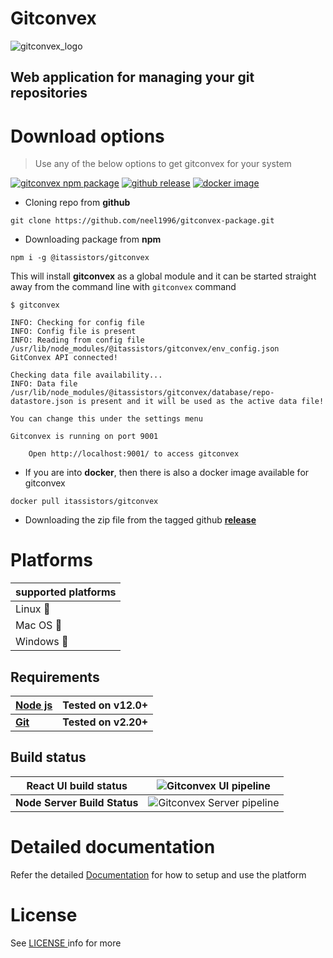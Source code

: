 
# Gitconvex

![gitconvex_logo](https://user-images.githubusercontent.com/47709856/87170859-8bfff080-c2ef-11ea-9140-b9e5db1c17d8.png)

## Web application for managing your git repositories

# Download options

> Use any of the below options to get gitconvex for your system

[![gitconvex npm package](https://badgen.net/badge/gitconvex/v1.1.0/green?icon=npm)](https://www.npmjs.com/package/@itassistors/gitconvex)
[![github release](https://badgen.net/badge/gitconvex/v1.1.0/blue?icon=github)](https://github.com/neel1996/gitconvex-package/releases)
[![docker image](https://badgen.net/badge/gitconvex/v1.1.0/cyan?icon=docker)](https://hub.docker.com/repository/docker/itassistors/gitconvex)

- Cloning repo from **github**

`git clone https://github.com/neel1996/gitconvex-package.git`

- Downloading package from **npm**

`npm i -g @itassistors/gitconvex`

This will install **gitconvex** as a global module and it can be started straight away from the command line with `gitconvex` command

```
$ gitconvex

INFO: Checking for config file
INFO: Config file is present
INFO: Reading from config file /usr/lib/node_modules/@itassistors/gitconvex/env_config.json
GitConvex API connected!

Checking data file availability...
INFO: Data file /usr/lib/node_modules/@itassistors/gitconvex/database/repo-datastore.json is present and it will be used as the active data file!

You can change this under the settings menu

Gitconvex is running on port 9001

    Open http://localhost:9001/ to access gitconvex
```

- If you are into **docker**, then there is also a docker image available for gitconvex 

`docker pull itassistors/gitconvex`

- Downloading the zip file from the tagged github [**release**](https://github.com/neel1996/gitconvex-package/releases)


# Platforms

|supported platforms|
|--|
|Linux :penguin:  |
|Mac OS  :apple: |
|Windows :black_square_button: |

## Requirements

| <b>[Node js](https://nodejs.org/en/)</b> | <b>Tested on v12.0+ |
|--|--|
| <b>[Git](https://git-scm.com/)</b> | <b>Tested on v2.20+</b> |

## Build status

| <b>React UI build status</b>  | ![Gitconvex UI pipeline](https://github.com/neel1996/gitconvex/workflows/Gitconvex%20UI%20pipeline/badge.svg) |
|--|--|
| <b>Node Server Build Status</b> | ![Gitconvex Server pipeline](https://github.com/neel1996/gitconvex-server/workflows/Gitconvex%20Server%20pipeline/badge.svg) |

# Detailed documentation

Refer the detailed [Documentation](DOCUMENTATIONi.md) for how to setup and use the platform

# License

See [LICENSE ](LICENSE) info for more

